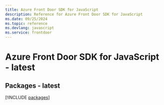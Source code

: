 ```yaml
---
title: Azure Front Door SDK for JavaScript
description: Reference for Azure Front Door SDK for JavaScript
ms.date: 09/25/2024
ms.topic: reference
ms.devlang: javascript
ms.service: frontdoor
---
```

# Azure Front Door SDK for JavaScript - latest
## Packages - latest
[!INCLUDE [packages](front-door-index.md)]